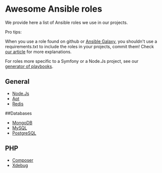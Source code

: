 # Awesome Ansible roles

We provide here a list of Ansible roles we use in our projects.

Pro tips:

When you use a role found on github or [Ansible Galaxy](https://galaxy.ansible.com/),
you shouldn't use a requirements.txt to include the roles in your projects, commit them!
Check [our article](https://www.theodo.fr/blog/2015/10/best-practices-to-build-great-ansible-playbooks/) for more explanations.

For roles more specific to a Symfony or a Node.Js project, see our [generator of playbooks](https://github.com/fansible/tywin). 

## General

* [Node.Js](https://github.com/Stouts/Stouts.nodejs)
* [Apt](https://github.com/kosssi/ansible-role-apt)
* [Redis](https://github.com/Stouts/Stouts.redis)

##Databases

* [MongoDB](https://github.com/Stouts/Stouts.mongodb)
* [MySQL](https://github.com/ANXS/mysql)
* [PostgreSQL](https://github.com/ANXS/postgresql)


## PHP

* [Composer](https://github.com/kosssi/ansible-role-composer)
* [Xdebug](https://github.com/MaximeThoonsen/ansible-role-php-xdebug)
